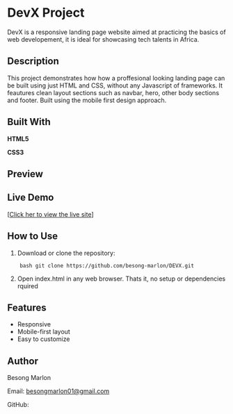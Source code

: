 # DevX Project

DevX is a responsive landing page website aimed at practicing the basics of web developement, it is ideal for showcasing tech talents in Africa.

## Description

This project demonstrates how how a proffesional looking landing page can be built using just HTML and CSS, without any Javascript of frameworks. It feautures clean layout sections such as navbar, hero, other body sections and footer. Built using the mobile first design approach.

## Built With

**HTML5**

**CSS3**

## Preview

## Live Demo

[[Click her to view the live site](https://devx-project.netlify.app "DevX Live Site")]

## How to Use

1. Download or clone the repository:

```
	bash git clone https://github.com/besong-marlon/DEVX.git
```

2. Open index.html in any web browser. Thats it, no setup or dependencies rquired

## Features

- Responsive
- Mobile-first layout
- Easy to customize

## Author

Besong Marlon

Email: besongmarlon01@gmail.com

GitHub:
